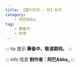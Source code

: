 ```yaml
---
title: 【霜叶红天 · 秋】系列
category: 
    - 阿巴Abba_
tag:
    - 筹备中
    - 秋季
--- 
```

::: tip 提示
**筹备中，敬请期待。**
:::

::: info 信息
**制作者：阿巴Abba_**
:::